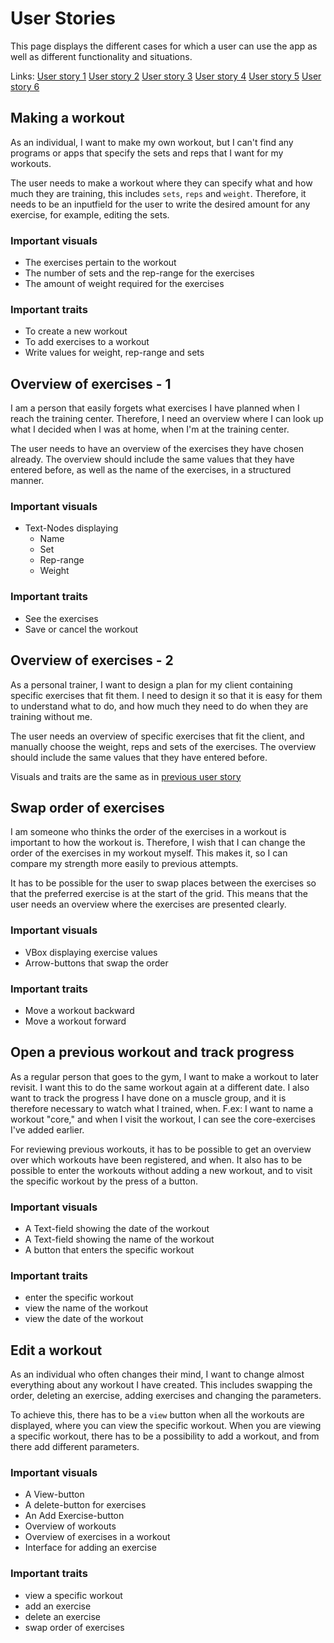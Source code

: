 # User Stories

This page displays the different cases for which a user can use the app as well as different functionality and situations.

Links:
[User story 1](#making-a-workout)
[User story 2](#overview-of-exercises---1)
[User story 3](#overview-of-exercises---2)
[User story 4](#swap-order-of-exercises)
[User story 5](#open-a-previous-workout-and-track-progress)
[User story 6](#edit-a-workout)

## Making a workout

As an individual, I want to make my own workout, but I can't find any programs or apps that specify the sets and reps that I want for my workouts.

The user needs to make a workout where they can specify what and how much they are training, this includes `sets`, `reps` and `weight`.
Therefore, it needs to be an inputfield for the user to write the desired amount for any exercise, for example, editing the sets.

### Important visuals

- The exercises pertain to the workout
- The number of sets and the rep-range for the exercises
- The amount of weight required for the exercises

### Important traits

- To create a new workout
- To add exercises to a workout
- Write values for weight, rep-range and sets

## Overview of exercises - 1

I am a person that easily forgets what exercises I have planned when I reach the training center.
Therefore, I need an overview where I can look up what I decided when I was at home, when I'm at the training center.

The user needs to have an overview of the exercises they have chosen already.
The overview should include the same values that they have entered before, as well as the name of the exercises, in a structured manner.

### Important visuals

- Text-Nodes displaying
  - Name
  - Set
  - Rep-range
  - Weight

### Important traits

- See the exercises
- Save or cancel the workout

## Overview of exercises - 2

As a personal trainer, I want to design a plan for my client containing specific exercises that fit them. I need to design it so that it is easy for them to understand what to do, and how much they need to do when they are training without me.

The user needs an overview of specific exercises that fit the client, and manually choose the weight, reps and sets of the exercises.
The overview should include the same values that they have entered before.

Visuals and traits are the same as in [previous user story](#overview-of-exercises---1)

## Swap order of exercises

I am someone who thinks the order of the exercises in a workout is important to how the workout is.
Therefore, I wish that I can change the order of the exercises in my workout myself.
This makes it, so I can compare my strength more easily to previous attempts.

It has to be possible for the user to swap places between the exercises so that the preferred exercise is at the start of the grid.
This means that the user needs an overview where the exercises are presented clearly.

### Important visuals

- VBox displaying exercise values
- Arrow-buttons that swap the order

### Important traits

- Move a workout backward
- Move a workout forward

## Open a previous workout and track progress

As a regular person that goes to the gym, I want to make a workout to later revisit.
I want this to do the same workout again at a different date.
I also want to track the progress I have done on a muscle group,
and it is therefore necessary to watch what I trained, when. F.ex: I want to name a workout "core,"
and when I visit the workout, I can see the core-exercises I've added earlier.

For reviewing previous workouts, it has to be possible to get an overview over which workouts have been registered, and when.
It also has to be possible to enter the workouts without adding a new workout, and to visit the specific workout by the press of a button.

### Important visuals

- A Text-field showing the date of the workout
- A Text-field showing the name of the workout
- A button that enters the specific workout

### Important traits

- enter the specific workout
- view the name of the workout
- view the date of the workout

## Edit a workout

As an individual who often changes their mind, I want to change almost everything about any workout I have created.
This includes swapping the order, deleting an exercise, adding exercises and changing the parameters.

To achieve this, there has to be a `view` button when all the workouts are displayed, where you can view the specific workout.
When you are viewing a specific workout, there has to be a possibility to add a workout, and from there add different parameters.

### Important visuals

- A View-button
- A delete-button for exercises
- An Add Exercise-button
- Overview of workouts
- Overview of exercises in a workout
- Interface for adding an exercise
  
### Important traits

- view a specific workout
- add an exercise
- delete an exercise
- swap order of exercises
